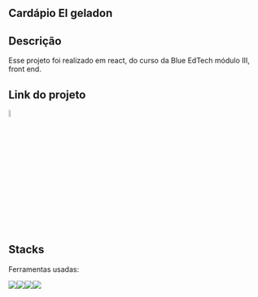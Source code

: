 ## Cardápio El geladon

## Descrição
Esse projeto foi realizado em react, do curso da Blue EdTech módulo III, front end. 

## Link do projeto
<a href="https://thabatagcampos.github.io/ElGeladon/" target="_blank"><img style="width:6%" src="./assets/images/morango-com-leite-condensado.png" alt="ElGeladonIcon"></a>

## Stacks
Ferramentas usadas:
<div style="display:flex">
<img src="https://img.icons8.com/color/48/000000/javascript--v1.png"/>
<img src="https://img.icons8.com/color/48/000000/html-5--v2.png"/>
<img src="https://img.icons8.com/color/48/000000/css3.png"/>
<img src="https://img.icons8.com/office/46/000000/react.png"/>

